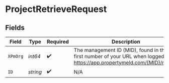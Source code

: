 # ProjectRetrieveRequest


## Fields

| Field                                                                                                                    | Type                                                                                                                     | Required                                                                                                                 | Description                                                                                                              |
| ------------------------------------------------------------------------------------------------------------------------ | ------------------------------------------------------------------------------------------------------------------------ | ------------------------------------------------------------------------------------------------------------------------ | ------------------------------------------------------------------------------------------------------------------------ |
| `XPmOrg`                                                                                                                 | *int64*                                                                                                                  | :heavy_check_mark:                                                                                                       | The management ID (MID), found in the first number of your URL when logged in:  https://app.propertymeld.com/{MID}/m/123 |
| `ID`                                                                                                                     | *string*                                                                                                                 | :heavy_check_mark:                                                                                                       | N/A                                                                                                                      |